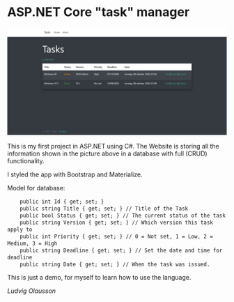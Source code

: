 # ASP.NET Core "task" manager

![C# Task manager](https://github.com/Azaaxin/Web-Task-Management/blob/main/taskmanager.jpg?raw=true)

This is my first project in ASP.NET using C#. The Website is storing all the information shown in the picture above in a database with full (CRUD) functionality.

I styled the app with Bootstrap and Materialize. 

Model for database:

        public int Id { get; set; }
        public string Title { get; set; } // Title of the Task
        public bool Status { get; set; } // The current status of the task
        public string Version { get; set; } // Which version this task apply to
        public int Priority { get; set; } // 0 = Not set, 1 = Low, 2 = Medium, 3 = High
        public string Deadline { get; set; } // Set the date and time for deadline
        public string Date { get; set; } // When the task was issued.

This is just a demo, for myself to learn how to use the language.

*Ludvig Olausson*

